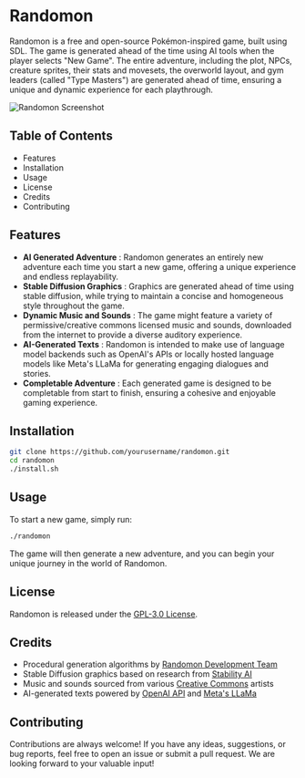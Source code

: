 # Randomon

Randomon is a free and open-source Pokémon-inspired game, built using SDL. The game is generated ahead of the time using AI tools when the player selects "New Game". The entire adventure, including the plot, NPCs, creature sprites, their stats and movesets, the overworld layout, and gym leaders (called "Type Masters") are generated ahead of time, ensuring a unique and dynamic experience for each playthrough.

![Randomon Screenshot](https://i.imgur.com/randomonscreenshot.jpg)

## Table of Contents

  * Features
  * Installation
  * Usage
  * License
  * Credits
  * Contributing



## Features

  *  **AI Generated Adventure** : Randomon generates an entirely new adventure each time you start a new game, offering a unique experience and endless replayability.
  *  **Stable Diffusion Graphics** : Graphics are generated ahead of time using stable diffusion, while trying to maintain a concise and homogeneous style throughout the game.
  *  **Dynamic Music and Sounds** : The game might feature a variety of permissive/creative commons licensed music and sounds, downloaded from the internet to provide a diverse auditory experience.
  *  **AI-Generated Texts** : Randomon is intended to make use of language model backends such as OpenAI's APIs or locally hosted language models like Meta's LLaMa for generating engaging dialogues and stories.
  *  **Completable Adventure** : Each generated game is designed to be completable from start to finish, ensuring a cohesive and enjoyable gaming experience.



## Installation
    
    
```sh
git clone https://github.com/yourusername/randomon.git
cd randomon
./install.sh
```

## Usage

To start a new game, simply run:
    
    
```sh
./randomon
```

The game will then generate a new adventure, and you can begin your unique journey in the world of Randomon.

## License

Randomon is released under the [GPL-3.0 License](LICENSE).

## Credits

  * Procedural generation algorithms by [Randomon Development Team](https://github.com/yourusername/randomon/graphs/contributors)
  * Stable Diffusion graphics based on research from [Stability AI](https://stability.ai/)
  * Music and sounds sourced from various [Creative Commons](https://creativecommons.org/) artists
  * AI-generated texts powered by [OpenAI API](https://www.openai.com/api/) and [Meta's LLaMa](https://ai.facebook.com/tools/llama)



## Contributing

Contributions are always welcome! If you have any ideas, suggestions, or bug reports, feel free to open an issue or submit a pull request. We are looking forward to your valuable input!
